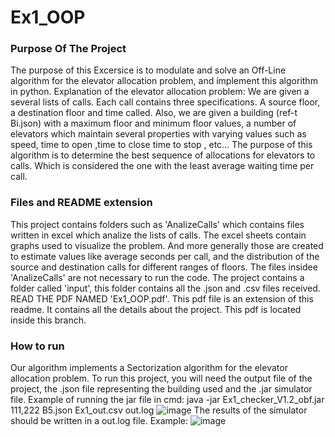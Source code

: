 # Ex1_OOP
### Purpose Of The Project
The purpose of this Excersice is to modulate and solve an Off-Line algorithm for the elevator allocation problem, and implement this algorithm in python.
Explanation of the elevator allocation problem:
We are given a several lists of calls. Each call contains three specifications. A source floor, a destination floor and time called.
Also, we are given a building (ref-t Bi.json) with a maximum floor and minimum floor values, a number of elevators which maintain several properties with varying values such as speed, time to open ,time to close time to stop , etc...
The purpose of this algorithm is to determine the best sequence of allocations for elevators to calls. Which is considered the one with the least average waiting time per call.
### Files and README extension
This project contains folders such as 'AnalizeCalls' which contains files written in excel which analize the lists of calls.
The excel sheets contain graphs used to visualize the problem.
And more generally those are created to estimate values like average seconds per call, and the distribution of the source and destination calls for different ranges of floors.
The files insidee 'AnalizeCalls' are not necessary to run the code.
The project contains a folder called 'input', this folder contains all the .json and .csv files received.
READ THE PDF NAMED 'Ex1_OOP.pdf'. This pdf file is an extension of this readme. It contains all the details about the project. This pdf is located inside this branch. 
### How to run
Our algorithm implements a Sectorization algorithm for the elevator allocation problem.
To run this project, you will need the output file of the project, the .json file representing the building used and the .jar simulator file.
Example of running the jar file in cmd: java -jar Ex1_checker_V1.2_obf.jar 111,222 B5.json Ex1_out.csv out.log ![image](https://user-images.githubusercontent.com/82415308/142551926-75b57adb-b242-4fa0-a0ee-3599cb8a3850.png)
The results of the simulator should be written in a out.log file. Example: ![image](https://user-images.githubusercontent.com/82415308/142552274-eeb7c6f2-76f1-428b-a970-9e2ec5acccef.png)


